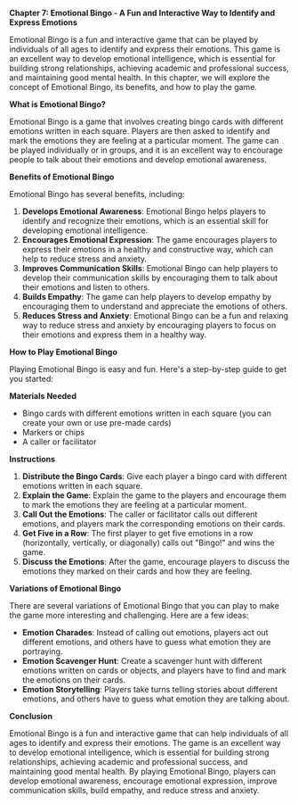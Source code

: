 <p><strong>Chapter 7: Emotional Bingo - A Fun and Interactive Way to Identify and Express Emotions</strong></p>

<p>Emotional Bingo is a fun and interactive game that can be played by individuals of all ages to identify and express their emotions. This game is an excellent way to develop emotional intelligence, which is essential for building strong relationships, achieving academic and professional success, and maintaining good mental health. In this chapter, we will explore the concept of Emotional Bingo, its benefits, and how to play the game.</p>

<p><strong>What is Emotional Bingo?</strong></p>

<p>Emotional Bingo is a game that involves creating bingo cards with different emotions written in each square. Players are then asked to identify and mark the emotions they are feeling at a particular moment. The game can be played individually or in groups, and it is an excellent way to encourage people to talk about their emotions and develop emotional awareness.</p>

<p><strong>Benefits of Emotional Bingo</strong></p>

<p>Emotional Bingo has several benefits, including:</p>

<ol>
<li><strong>Develops Emotional Awareness</strong>: Emotional Bingo helps players to identify and recognize their emotions, which is an essential skill for developing emotional intelligence.</li>
<li><strong>Encourages Emotional Expression</strong>: The game encourages players to express their emotions in a healthy and constructive way, which can help to reduce stress and anxiety.</li>
<li><strong>Improves Communication Skills</strong>: Emotional Bingo can help players to develop their communication skills by encouraging them to talk about their emotions and listen to others.</li>
<li><strong>Builds Empathy</strong>: The game can help players to develop empathy by encouraging them to understand and appreciate the emotions of others.</li>
<li><strong>Reduces Stress and Anxiety</strong>: Emotional Bingo can be a fun and relaxing way to reduce stress and anxiety by encouraging players to focus on their emotions and express them in a healthy way.</li>
</ol>

<p><strong>How to Play Emotional Bingo</strong></p>

<p>Playing Emotional Bingo is easy and fun. Here's a step-by-step guide to get you started:</p>

<p><strong>Materials Needed</strong></p>

<ul>
<li>Bingo cards with different emotions written in each square (you can create your own or use pre-made cards)</li>
<li>Markers or chips</li>
<li>A caller or facilitator</li>
</ul>

<p><strong>Instructions</strong></p>

<ol>
<li><strong>Distribute the Bingo Cards</strong>: Give each player a bingo card with different emotions written in each square.</li>
<li><strong>Explain the Game</strong>: Explain the game to the players and encourage them to mark the emotions they are feeling at a particular moment.</li>
<li><strong>Call Out the Emotions</strong>: The caller or facilitator calls out different emotions, and players mark the corresponding emotions on their cards.</li>
<li><strong>Get Five in a Row</strong>: The first player to get five emotions in a row (horizontally, vertically, or diagonally) calls out "Bingo!" and wins the game.</li>
<li><strong>Discuss the Emotions</strong>: After the game, encourage players to discuss the emotions they marked on their cards and how they are feeling.</li>
</ol>

<p><strong>Variations of Emotional Bingo</strong></p>

<p>There are several variations of Emotional Bingo that you can play to make the game more interesting and challenging. Here are a few ideas:</p>

<ul>
<li><strong>Emotion Charades</strong>: Instead of calling out emotions, players act out different emotions, and others have to guess what emotion they are portraying.</li>
<li><strong>Emotion Scavenger Hunt</strong>: Create a scavenger hunt with different emotions written on cards or objects, and players have to find and mark the emotions on their cards.</li>
<li><strong>Emotion Storytelling</strong>: Players take turns telling stories about different emotions, and others have to guess what emotion they are talking about.</li>
</ul>

<p><strong>Conclusion</strong></p>

<p>Emotional Bingo is a fun and interactive game that can help individuals of all ages to identify and express their emotions. The game is an excellent way to develop emotional intelligence, which is essential for building strong relationships, achieving academic and professional success, and maintaining good mental health. By playing Emotional Bingo, players can develop emotional awareness, encourage emotional expression, improve communication skills, build empathy, and reduce stress and anxiety.</p>
